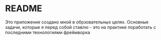 # README

Это приложение создано мной в обрзовательных целях. Основные задачи, которые я перед собой ставлю - это на практике поработать с последними технологиями фреймворка
